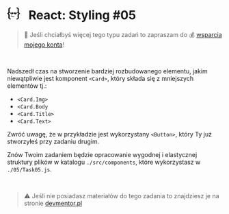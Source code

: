 # [![](../assets/img/logo-readme2.jpg)](https://devmentor.pl) &nbsp; React: Styling #05

> :loudspeaker: Jeśli chciałbyś więcej tego typu zadań to zapraszam do :moneybag: [wsparcia mojego konta](https://github.com/sponsors/devmentor-pl)!

&nbsp;

Nadszedł czas na stworzenie bardziej rozbudowanego elementu, jakim niewątpliwie jest komponent `<Card>`, który składa się z mniejszych elementów tj.:
* `<Card.Img>`
* `<Card.Body`
* `<Card.Title>`
* `<Card.Text>`

Zwróć uwagę, że w przykładzie jest wykorzystany `<Button>`, który Ty już stworzyłeś przy zadaniu drugim.

Znów Twoim zadaniem będzie opracowanie wygodnej i elastycznej struktury plików w katalogu `./src/components`, które wykorzystasz w `./05/Task05.js`.

&nbsp;

> :warning: Jeśli nie posiadasz materiałów do tego zadania to znajdziesz je na stronie [devmentor.pl](https://devmentor.pl)
